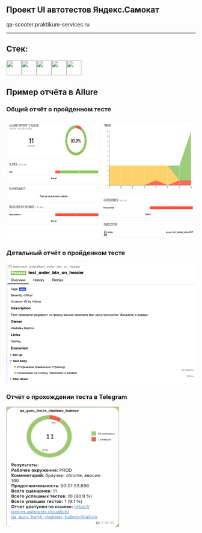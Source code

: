## Проект UI автотестов Яндекс.Самокат 
qa-scooter.praktikum-services.ru 
___
## Стек:
<img src="https://upload.wikimedia.org/wikipedia/commons/thumb/c/c3/Python-logo-notext.svg/1200px-Python-logo-notext.svg.png" height="40" width="40" /><img src="https://testirovshik.com/wp-content/uploads/2023/06/selenium-logo.png" height="40" width="40" /><img src="https://upload.wikimedia.org/wikipedia/commons/thumb/e/e9/Jenkins_logo.svg/1483px-Jenkins_logo.svg.png" height="40" width="40" /><img src="https://avatars.githubusercontent.com/u/5879127?s=200&v=4" height="40" width="40" /><img src="https://upload.wikimedia.org/wikipedia/commons/thumb/5/5c/Telegram_Messenger.png/800px-Telegram_Messenger.png" height="40" width="40" />
## Пример отчёта в Allure

### Общий отчёт о пройденном тесте
<img src="https://github.com/vladbubnov/jpeg/blob/main/Снимок экрана 2025-01-15 в 19.51.00.png" width="630" height="320"/>

### Детальный отчёт о пройденном тесте

<img src="https://github.com/vladbubnov/jpeg/blob/main/Снимок экрана 2025-01-15 в 19.50.47.png" width="630" height="320"/>

### Отчёт о прохождении теста в Telegram

<img src="https://github.com/vladbubnov/jpeg/blob/main/Снимок экрана 2025-01-15 в 19.51.24.png" width="300" height="320"/>
